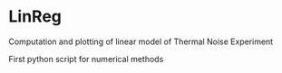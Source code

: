 # LinReg
Computation and plotting of linear model of Thermal Noise Experiment

First python script for numerical methods
